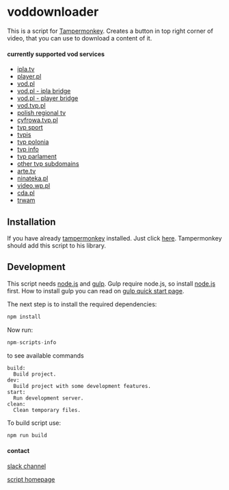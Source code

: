 # voddownloader

This is a script for [Tampermonkey](https://tampermonkey.net/index.php ). 
Creates a button in top right corner of video, that you can use to download a content of it.

#### currently supported vod services
- [ipla.tv](https://www.ipla.tv)
- [player.pl](https://player.pl/)
- [vod.pl](https://vod.pl/)
- [vod.pl - ipla bridge](https://vod.pl/cyfrowy-polsat-iplatv)
- [vod.pl - player bridge](https://vod.pl/playerpl-promocja)
- [vod.tvp.pl](https://vod.tvp.pl/)
- [polish regional tv](https://regiony.tvp.pl/)
- [cyfrowa.tvp.pl](https://cyfrowa.tvp.pl)
- [tvp sport](https://sport.tvp.pl)
- [tvpis](https://wiadomosci.tvp.pl)
- [tvp polonia](polonia.tvp.pl)
- [tvp info](https://www.tvp.info)
- [tvp parlament](https://www.tvpparlament.pl)
- [other tvp subdomains](https://koronakrolow.vod.tvp.pl)
- [arte.tv](https://www.arte.tv)
- [ninateka.pl](http://ninateka.pl)
- [video.wp.pl](https://video.wp.pl)
- [cda.pl](https://www.cda.pl)
- [trwam](https://tv-trwam.pl/local-vods)

## Installation

If you have already [tampermonkey](https://tampermonkey.net/index.php ) installed. Just click [here](https://github.com/zacny/voddownloader/raw/master/dist/voddownloader.user.js). Tampermonkey should add this script to his library.

## Development

This script needs [node.js](https://nodejs.org/en/) and [gulp](https://gulpjs.com/).
Gulp require node.js, so install [node.js](https://nodejs.org/en/download/) first.
How to install gulp you can read on [gulp quick start page](https://gulpjs.com/docs/en/getting-started/quick-start).

The next step is to install the required dependencies:
```javascript
npm install
```
Now run:
```javascript
npm-scripts-info
```
to see available commands
```raw
build:
  Build project.
dev:
  Build project with some development features.
start:
  Run development server.
clean:
  Clean temporary files.
```
To build script use:
```javascript
npm run build
```

#### contact

[slack channel](https://zacny.slack.com/messages/CEJJWS6HK)

[script homepage](https://greasyfork.org/pl/scripts/6049-skrypt-umo%C5%BCliwiaj%C4%85cy-pobieranie-materia%C5%82%C3%B3w-ze-znanych-serwis%C3%B3w-vod/feedback)
